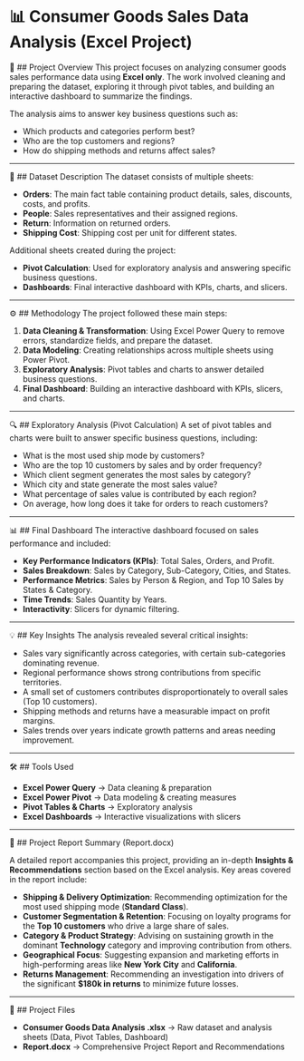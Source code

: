 # 📊 Consumer Goods Sales Data Analysis (Excel Project)

📌 ## Project Overview
This project focuses on analyzing consumer goods sales performance data using **Excel only**.
The work involved cleaning and preparing the dataset, exploring it through pivot tables, and building an interactive dashboard to summarize the findings.

The analysis aims to answer key business questions such as:
* Which products and categories perform best?
* Who are the top customers and regions?
* How do shipping methods and returns affect sales?

---

📂 ## Dataset Description
The dataset consists of multiple sheets:
* **Orders**: The main fact table containing product details, sales, discounts, costs, and profits.
* **People**: Sales representatives and their assigned regions.
* **Return**: Information on returned orders.
* **Shipping Cost**: Shipping cost per unit for different states.

Additional sheets created during the project:
* **Pivot Calculation**: Used for exploratory analysis and answering specific business questions.
* **Dashboards**: Final interactive dashboard with KPIs, charts, and slicers.

---

⚙️ ## Methodology
The project followed these main steps:
1.  **Data Cleaning & Transformation**: Using Excel Power Query to remove errors, standardize fields, and prepare the dataset.
2.  **Data Modeling**: Creating relationships across multiple sheets using Power Pivot.
3.  **Exploratory Analysis**: Pivot tables and charts to answer detailed business questions.
4.  **Final Dashboard**: Building an interactive dashboard with KPIs, slicers, and charts.

---

🔍 ## Exploratory Analysis (Pivot Calculation)
A set of pivot tables and charts were built to answer specific business questions, including:
* What is the most used ship mode by customers?
* Who are the top 10 customers by sales and by order frequency?
* Which client segment generates the most sales by category?
* Which city and state generate the most sales value?
* What percentage of sales value is contributed by each region?
* On average, how long does it take for orders to reach customers?

---

📊 ## Final Dashboard
The interactive dashboard focused on sales performance and included:
* **Key Performance Indicators (KPIs)**: Total Sales, Orders, and Profit.
* **Sales Breakdown**: Sales by Category, Sub-Category, Cities, and States.
* **Performance Metrics**: Sales by Person & Region, and Top 10 Sales by States & Category.
* **Time Trends**: Sales Quantity by Years.
* **Interactivity**: Slicers for dynamic filtering.

---

💡 ## Key Insights
The analysis revealed several critical insights:
* Sales vary significantly across categories, with certain sub-categories dominating revenue.
* Regional performance shows strong contributions from specific territories.
* A small set of customers contributes disproportionately to overall sales (Top 10 customers).
* Shipping methods and returns have a measurable impact on profit margins.
* Sales trends over years indicate growth patterns and areas needing improvement.

---

🛠️ ## Tools Used
* **Excel Power Query** → Data cleaning & preparation
* **Excel Power Pivot** → Data modeling & creating measures
* **Pivot Tables & Charts** → Exploratory analysis
* **Excel Dashboards** → Interactive visualizations with slicers

---

📄 ## Project Report Summary (Report.docx)

A detailed report accompanies this project, providing an in-depth **Insights & Recommendations** section based on the Excel analysis. Key areas covered in the report include:

* **Shipping & Delivery Optimization**: Recommending optimization for the most used shipping mode (**Standard Class**).
* **Customer Segmentation & Retention**: Focusing on loyalty programs for the **Top 10 customers** who drive a large share of sales.
* **Category & Product Strategy**: Advising on sustaining growth in the dominant **Technology** category and improving contribution from others.
* **Geographical Focus**: Suggesting expansion and marketing efforts in high-performing areas like **New York City** and **California**.
* **Returns Management**: Recommending an investigation into drivers of the significant **$180k in returns** to minimize future losses.

---

📁 ## Project Files
* **Consumer Goods Data Analysis .xlsx** → Raw dataset and analysis sheets (Data, Pivot Tables, Dashboard)
* **Report.docx** → Comprehensive Project Report and Recommendations

